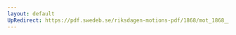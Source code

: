 ```yaml
---
layout: default
UpRedirect: https://pdf.swedeb.se/riksdagen-motions-pdf/1868/mot_1868__ak__00127/mot_1868__ak__00127_002.pdf
---
```

